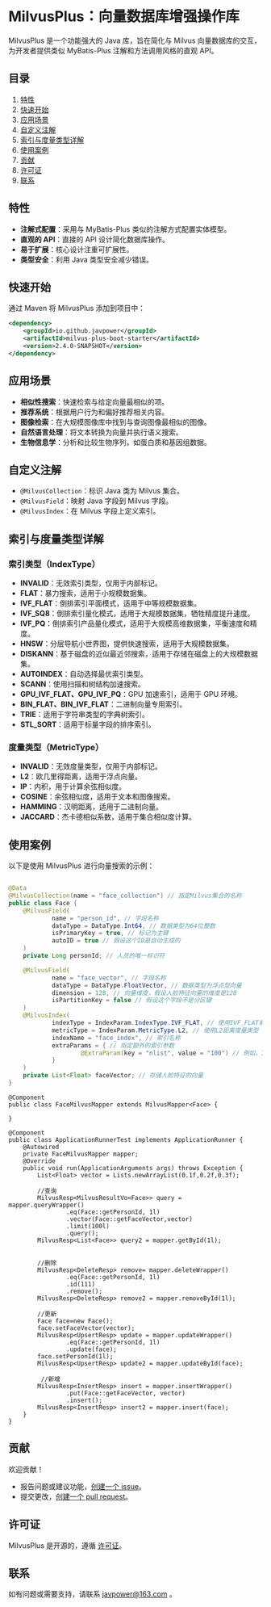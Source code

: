 # MilvusPlus：向量数据库增强操作库
MilvusPlus 是一个功能强大的 Java 库，旨在简化与 Milvus 向量数据库的交互，为开发者提供类似 MyBatis-Plus 注解和方法调用风格的直观 API。

## 目录

1. [特性](#特性)
2. [快速开始](#快速开始)
3. [应用场景](#应用场景)
4. [自定义注解](#自定义注解)
5. [索引与度量类型详解](#索引与度量类型详解)
6. [使用案例](#使用案例)
7. [贡献](#贡献)
8. [许可证](#许可证)
9. [联系](#联系)

## 特性

- **注解式配置**：采用与 MyBatis-Plus 类似的注解方式配置实体模型。
- **直观的 API**：直接的 API 设计简化数据库操作。
- **易于扩展**：核心设计注重可扩展性。
- **类型安全**：利用 Java 类型安全减少错误。

## 快速开始

通过 Maven 将 MilvusPlus 添加到项目中：

```xml
<dependency>
    <groupId>io.github.javpower</groupId>
    <artifactId>milvus-plus-boot-starter</artifactId>
    <version>2.4.0-SNAPSHOT</version>
</dependency>
```

## 应用场景

- **相似性搜索**：快速检索与给定向量最相似的项。
- **推荐系统**：根据用户行为和偏好推荐相关内容。
- **图像检索**：在大规模图像库中找到与查询图像最相似的图像。
- **自然语言处理**：将文本转换为向量并执行语义搜索。
- **生物信息学**：分析和比较生物序列，如蛋白质和基因组数据。

## 自定义注解

- `@MilvusCollection`：标识 Java 类为 Milvus 集合。
- `@MilvusField`：映射 Java 字段到 Milvus 字段。
- `@MilvusIndex`：在 Milvus 字段上定义索引。

## 索引与度量类型详解

### 索引类型（IndexType）

- **INVALID**：无效索引类型，仅用于内部标记。
- **FLAT**：暴力搜索，适用于小规模数据集。
- **IVF_FLAT**：倒排索引平面模式，适用于中等规模数据集。
- **IVF_SQ8**：倒排索引量化模式，适用于大规模数据集，牺牲精度提升速度。
- **IVF_PQ**：倒排索引产品量化模式，适用于大规模高维数据集，平衡速度和精度。
- **HNSW**：分层导航小世界图，提供快速搜索，适用于大规模数据集。
- **DISKANN**：基于磁盘的近似最近邻搜索，适用于存储在磁盘上的大规模数据集。
- **AUTOINDEX**：自动选择最优索引类型。
- **SCANN**：使用扫描和树结构加速搜索。
- **GPU_IVF_FLAT、GPU_IVF_PQ**：GPU 加速索引，适用于 GPU 环境。
- **BIN_FLAT、BIN_IVF_FLAT**：二进制向量专用索引。
- **TRIE**：适用于字符串类型的字典树索引。
- **STL_SORT**：适用于标量字段的排序索引。

### 度量类型（MetricType）

- **INVALID**：无效度量类型，仅用于内部标记。
- **L2**：欧几里得距离，适用于浮点向量。
- **IP**：内积，用于计算余弦相似度。
- **COSINE**：余弦相似度，适用于文本和图像搜索。
- **HAMMING**：汉明距离，适用于二进制向量。
- **JACCARD**：杰卡德相似系数，适用于集合相似度计算。

## 使用案例

以下是使用 MilvusPlus 进行向量搜索的示例：

```java

@Data
@MilvusCollection(name = "face_collection") // 指定Milvus集合的名称
public class Face {
    @MilvusField(
            name = "person_id", // 字段名称
            dataType = DataType.Int64, // 数据类型为64位整数
            isPrimaryKey = true, // 标记为主键
            autoID = true // 假设这个ID是自动生成的
    )
    private Long personId; // 人员的唯一标识符

    @MilvusField(
            name = "face_vector", // 字段名称
            dataType = DataType.FloatVector, // 数据类型为浮点型向量
            dimension = 128, // 向量维度，假设人脸特征向量的维度是128
            isPartitionKey = false // 假设这个字段不是分区键
    )
    @MilvusIndex(
            indexType = IndexParam.IndexType.IVF_FLAT, // 使用IVF_FLAT索引类型
            metricType = IndexParam.MetricType.L2, // 使用L2距离度量类型
            indexName = "face_index", // 索引名称
            extraParams = { // 指定额外的索引参数
                    @ExtraParam(key = "nlist", value = "100") // 例如，IVF的nlist参数
            }
    )
    private List<Float> faceVector; // 存储人脸特征的向量
}
```
```
@Component
public class FaceMilvusMapper extends MilvusMapper<Face> {
    
}

@Component
public class ApplicationRunnerTest implements ApplicationRunner {
    @Autowired
    private FaceMilvusMapper mapper;
    @Override
    public void run(ApplicationArguments args) throws Exception {
        List<Float> vector = Lists.newArrayList(0.1f,0.2f,0.3f);

        //查询
        MilvusResp<MilvusResultVo<Face>> query =  mapper.queryWrapper()
                .eq(Face::getPersonId, 1l)
                .vector(Face::getFaceVector,vector)
                .limit(100l)
                .query();
        MilvusResp<List<Face>> query2 = mapper.getById(1l);


        //删除
        MilvusResp<DeleteResp> remove= mapper.deleteWrapper()
                .eq(Face::getPersonId, 1l)
                .id(111)
                .remove();
        MilvusResp<DeleteResp> remove2 = mapper.removeById(1l);

        //更新
        Face face=new Face();
        face.setFaceVector(vector);
        MilvusResp<UpsertResp> update = mapper.updateWrapper()
                .eq(Face::getPersonId, 1l)
                .update(face);
        face.setPersonId(1l);
        MilvusResp<UpsertResp> update2 = mapper.updateById(face);
        
         //新增
        MilvusResp<InsertResp> insert = mapper.insertWrapper()
                .put(Face::getFaceVector, vector)
                .insert();
        MilvusResp<InsertResp> insert2 = mapper.insert(face);
    }
}
```

## 贡献

欢迎贡献！

- 报告问题或建议功能，[创建一个 issue](https://github.com/yourusername/MilvusPlus/issues/new)。
- 提交更改，[创建一个 pull request](https://github.com/yourusername/MilvusPlus/compare)。

## 许可证

MilvusPlus 是开源的，遵循 [许可证](https://github.com/yourusername/MilvusPlus/blob/master/LICENSE)。

## 联系

如有问题或需要支持，请联系 [javpower@163.com](mailto:javpower@163.com) 。
